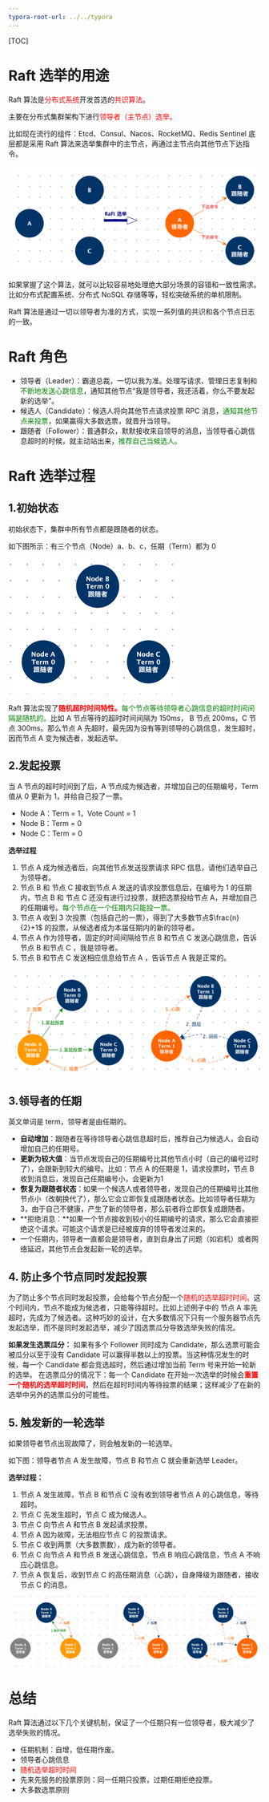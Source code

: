 ```yaml
---
typora-root-url: ../../typora
---
```


[TOC]

# Raft 选举的用途

Raft 算法是<font color=red>分布式系统</font>开发首选的<font color=red>共识算法</font>。

主要在分布式集群架构下进行<font color=red>领导者（主节点）选举。</font>

比如现在流行的组件：Etcd、Consul、Nacos、RocketMQ、Redis Sentinel 底层都是采用 Raft 算法来选举集群中的主节点，再通过主节点向其他节点下达指令。

<img src="/images/distributed/WX20230301-183031@2x.png" style="zoom:50%;" />

如果掌握了这个算法，就可以比较容易地处理绝大部分场景的容错和一致性需求。比如分布式配置系统、分布式 NoSQL 存储等等，轻松突破系统的单机限制。

Raft 算法是通过一切以领导者为准的方式，实现一系列值的共识和各个节点日志的一致。



# Raft 角色

- 领导者（Leader）：霸道总裁，一切以我为准。处理写请求、管理日志复制和<font color=green>不断地发送心跳信息</font>，通知其他节点“我是领导者，我还活着，你么不要发起新的选举”。
- 候选人（Candidate）：候选人将向其他节点请求投票 RPC 消息，<font color=green>通知其他节点来投票</font>，如果赢得大多数选票，就晋升当领导。
- 跟随者（Follower）：普通群众，默默接收来自领导的消息，当领导者心跳信息超时的时候，就主动站出来，<font color=green>推荐自己当候选人。</font>



# Raft 选举过程

## 1.初始状态

初始状态下，集群中所有节点都是跟随者的状态。

如下图所示：有三个节点（Node）a、b、c，任期（Term）都为 0

<img src="/images/distributed/WX20230301-183043@2x.png" style="zoom:50%;" />

Raft 算法实现了<font color=red>**随机超时时间特性。**</font><font color=green>每个节点等待领导者心跳信息的超时时间间隔是随机的。</font>比如 A 节点等待的超时时间间隔为 150ms， B 节点 200ms，C 节点 300ms。那么节点 A 先超时，最先因为没有等到领导的心跳信息，发生超时，因而节点 A 变为候选者，发起选举。



## 2.发起投票

当 A 节点的超时时间到了后，A 节点成为候选者，并增加自己的任期编号，Term 值从 0 更新为 1，并给自己投了一票。

- Node A：Term = 1，Vote Count = 1
- Node B：Term = 0
- Node C：Term = 0

**选举过程**

1. 节点 A 成为候选者后，向其他节点发送投票请求 RPC 信息，请他们选举自己为领导者。
2. 节点 B 和 节点 C 接收到节点 A 发送的请求投票信息后，在编号为 1 的任期内，节点 B 和 节点 C 还没有进行过投票，就把选票投给节点 A，并增加自己的任期编号。<font color=green>每个节点在一个任期内只能投一票。</font>
3. 节点 A 收到 3 次投票（包括自己的一票），得到了大多数节点$\frac{n}{2}+1$ 的投票，从候选者成为本届任期内的新的领导者。
4. 节点 A 作为领导者，固定的时间间隔给节点 B 和节点 C 发送心跳信息，告诉节点 B 和节点 C ，我是领导者。
5. 节点 B 和节点 C 发送相应信息给节点 A ，告诉节点 A 我是正常的。



<img src="/images/distributed/WX20230301-174719@2x.png" style="zoom:50%;" />



## 3.领导者的任期

英文单词是 term，领导者是由任期的。

- **自动增加**：跟随者在等待领导者心跳信息超时后，推荐自己为候选人，会自动增加自己的任期号。
- **更新为较大值**：当节点发现自己的任期编号比其他节点小时（自己的编号过时了），会跟新到较大的编号。比如：节点 A 的任期是 1，请求投票时，节点 B 收到消息后，发现自己任期编号小，会更新为1 
- **恢复为跟随者状态**：如果一个候选人或者领导者，发现自己的任期编号比其他节点小（改朝换代了），那么它会立即恢复成跟随者状态。比如领导者任期为 3，由于自己不健康，产生了新的领导者，那么前者将立即恢复成跟随者。
- **拒绝消息：**如果一个节点接收到较小的任期编号的请求，那么它会直接拒绝这个请求。可能这个请求是已经被废弃的领导者发过来的。
- 一个任期内，领导者一直都会是领导者，直到自身出了问题（如宕机）或者网络延迟，其他节点会发起新一轮的选举。



## 4. 防止多个节点同时发起投票

为了防止多个节点同时发起投票，会给每个节点分配一个<font color=red>随机的选举超时时间。</font>这个时间内，节点不能成为候选者，只能等待超时。比如上述例子中的 节点 A 率先超时，先成为了候选者。这种巧妙的设计，在大多数情况下只有一个服务器节点先发起选举，而不是同时发起选举，减少了因选票瓜分导致选举失败的情况。



**如果发生选票瓜分：**
如果有多个 Follower 同时成为 Candidate，那么选票可能会被瓜分以至于没有 Candidate 可以赢得半数以上的投票。当这种情况发生的时候，每一个 Candidate 都会竞选超时，然后通过增加当前 Term 号来开始一轮新的选举。
在选票瓜分的情况下：每一个 Candidate 在开始一次选举的时候会<font color=red>**重置一个随机的选举超时时间**</font>，然后在超时时间内等待投票的结果；这样减少了在新的选举中另外的选票瓜分的可能性。



## 5. 触发新的一轮选举

如果领导者节点出现故障了，则会触发新的一轮选举。

如下图：领导者节点 A 发生故障，节点 B 和节点 C 就会重新选举 Leader。

**选举过程：**

1. 节点 A 发生故障，节点 B 和节点 C 没有收到领导者节点 A 的心跳信息，等待超时。
2. 节点 C 先发生超时，节点 C 成为候选人。
3. 节点 C 向节点 A 和节点 B 发起请求投票。
4. 节点 A 因为故障，无法相应节点 C 的投票请求。
5. 节点 C 收到两票（大多数票数），成为新的领导者。
6. 节点 C 向节点 A 和节点 B 发送心跳信息，节点 B 响应心跳信息，节点 A 不响应心跳信息。
7. 节点 A 恢复后，收到节点 C 的高任期消息（心跳），自身降级为跟随者，接收节点 C 的消息。



<img src="/images/distributed/WX20230301-181145@2x.png" style="zoom:50%;" />



# 总结

Raft 算法通过以下几个关键机制，保证了一个任期只有一位领导者，极大减少了选举失败的情况。

- 任期机制：自增，低任期作废。
- 领导者心跳信息
- <font color=red>随机选举超时时间</font>
- 先来先服务的投票原则：同一任期只投票，过期任期拒绝投票。
- 大多数选票原则